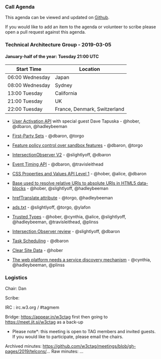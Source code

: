 ### Call Agenda

This agenda can be viewed and updated on [Github](https://github.com/w3ctag/meetings/blob/gh-pages/2019/telcons/03-05-agenda.md).

If you would like to add an item to the agenda or volunteer to scribe please open a pull request against this agenda.

### Technical Architecture Group - 2019-03-05

#### January-half of the year: Tuesday 21:00 UTC

| Start Time      | Location |
| --------------- | --- |
| 06:00 Wednesday | Japan |
| 08:00 Wednesday | Sydney |
| 13:00 Tuesday   | California | 
| 21:00 Tuesday   | UK |
| 22:00 Tuesday   | France, Denmark, Switzerland |

* [User Activation API](https://github.com/w3ctag/design-reviews/issues/300) with special guest Dave Tapuska - @hober, @dbaron, @hadleybeeman

* [First-Party Sets](https://github.com/w3ctag/design-reviews/issues/342) - @dbaron, @torgo
* [Feature policy control over sandbox features](https://github.com/w3ctag/design-reviews/issues/339) - @dbaron, @torgo
* [IntersectionObserver V2](https://github.com/w3ctag/design-reviews/issues/328) - @slightlyoff, @dbaron
* [Event Timing API](https://github.com/w3ctag/design-reviews/issues/324) - @dbaron, @travisleithead
* [CSS Properties and Values API Level 1](https://github.com/w3ctag/design-reviews/issues/318) - @hober, @alice, @dbaron
* [Base used to resolve relative URIs to absolute URIs in HTML5 data-blocks](https://github.com/w3ctag/design-reviews/issues/312) - @hober, @slightlyoff, @hadleybeeman
* [hrefTranslate attribute](https://github.com/w3ctag/design-reviews/issues/301) - @torgo, @hadleybeeman
* [ads.txt](https://github.com/w3ctag/design-reviews/issues/201) - @slightlyoff, @torgo, @ylafon
* [Trusted Types](https://github.com/w3ctag/design-reviews/issues/198) - @hober, @cynthia, @alice, @slightlyoff, @hadleybeeman, @travisleithead, @plinss
* [Intersection Observer review](https://github.com/w3ctag/design-reviews/issues/197) - @slightlyoff, @dbaron
* [Task Scheduling](https://github.com/w3ctag/design-reviews/issues/72) - @dbaron
* [Clear Site Data](https://github.com/w3ctag/design-reviews/issues/62) - @hober
* [The web platform needs a service discovery mechanism](https://github.com/w3ctag/design-reviews/issues/240) - @cynthia, @hadleybeeman, @plinss

### Logistics

Chair: Dan

Scribe:

IRC : irc.w3.org / #tagmem

Bridge: https://appear.in/w3ctag first then going to https://meet.jit.si/w3ctag as a back-up

* Please note*: this meeting is open to TAG members and invited guests. If you would like to participate, please email the chairs.

Archived minutes: https://github.com/w3ctag/meetings/blob/gh-pages/2019/telcons/...
Raw minutes: ...          
